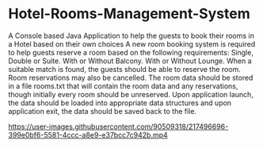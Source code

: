 # Hotel-Rooms-Management-System
A Console based Java Application to help the guests to book their rooms in a Hotel based on their own choices
A new room booking system is required to help guests reserve a room based on the following requirements: 
Single, Double or Suite.
With or Without Balcony.
With or Without Lounge.
When a suitable match is found, the guests should be able to reserve the room. Room reservations may also be cancelled. The room data should be stored in a file rooms.txt that will contain the room data and any reservations, though initially every room should be unreserved. Upon application launch, the data should be loaded into appropriate data structures and upon application exit, the data should be saved back to the file.

https://user-images.githubusercontent.com/90509318/217496696-399e0bf6-5581-4ccc-a8e9-e37bcc7c942b.mp4
